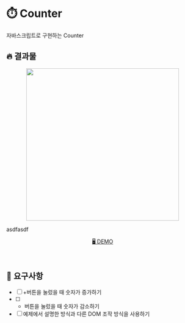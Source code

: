 # ⏱️ Counter
자바스크립트로 구현하는 Counter
<br/>

## 🔥 결과물
<p align="middle">
    <img width="400" src="counter.gif">
</p>asdfasdf

<p align="middle">
  <a href="https://dalcon10028.github.io/Tutoring21-2-Counter/">🖥️ DEMO</a>
</p>

<br/>

## 🎯 요구사항

- [ ]  +버튼을 눌렀을 때 숫자가 증가하기
- [ ]  - 버튼을 눌렀을 때 숫자가 감소하기
- [ ]  예제에서 설명한 방식과 다른 DOM 조작 방식을 사용하기
